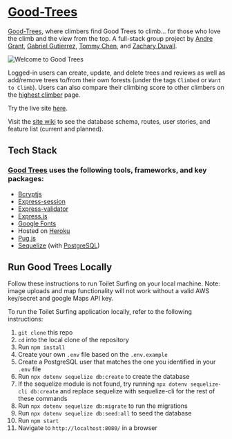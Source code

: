 # [Good-Trees](https://goodtrees.herokuapp.com/)

[Good-Trees](https://goodtrees.herokuapp.com/), where climbers find Good Trees to climb... for those who love the climb and the view from the top. A full-stack group project by [Andre Grant](https://github.com/IamDgrant), [Gabriel Gutierrez](https://github.com/OptimumMars), [Tommy Chen](https://github.com/btcblade), and [Zachary Duvall](https://github.com/zduvall).

![Welcome to Good Trees](https://good-trees.s3-us-west-1.amazonaws.com/GoodTrees-preview.png)

Logged-in users can create, update, and delete trees and reviews as well as add/remove trees to/from their own forests (under the tags `Climbed` or `Want to Climb`). Users can also compare their climbing score to other climbers on the [highest climber](https://goodtrees.herokuapp.com/highest-climbers) page.

Try the live site [here](https://goodtrees.herokuapp.com/).

Visit the [site wiki](https://github.com/zduvall/GoodTrees/wiki) to see the database schema, routes, user stories, and feature list (current and planned).

## Tech Stack

### [Good Trees](https://goodtrees.herokuapp.com/) uses the following tools, frameworks, and key packages:

- [Bcryptjs](https://www.npmjs.com/package/bcrypt)
- [Express-session](https://www.npmjs.com/package/express-session)
- [Express-validator](https://express-validator.github.io/docs/)
- [Express.js](https://expressjs.com/)
- [Google Fonts](https://fonts.google.com/)
- Hosted on [Heroku](https://dashboard.heroku.com/)
- [Pug.js](https://pugjs.org/api/getting-started.html)
- [Sequelize](https://sequelize.org/) (with [PostgreSQL](https://www.postgresql.org/))

## Run Good Trees Locally

Follow these instructions to run Toilet Surfing on your local machine. Note: image uploads and map functionality will not work without a valid AWS key/secret and google Maps API key.

To run the Toilet Surfing application locally, refer to the following instructions:

1. `git clone` this repo
2. `cd` into the local clone of the repository
3. Run `npm install`
4. Create your own `.env` file based on the `.env.example`
5. Create a PostgreSQL user that matches the one you identified in your `.env` file
6. Run `npx dotenv sequelize db:create` to create the database
7. If the sequelize module is not found, try running `npx dotenv sequelize-cli db:create` and replace sequelize with sequelize-cli for the rest of these commands
8. Run `npx dotenv sequelize db:migrate` to run the migrations
9. Run `npx dotenv sequelize db:seed:all` to seed the database
10. Run `npm start`
11. Navigate to `http://localhost:8080/` in a browser
